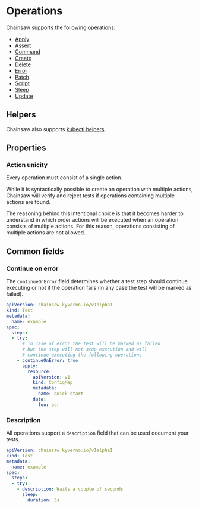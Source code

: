 # Operations

Chainsaw supports the following operations:

- [Apply](./apply.md)
- [Assert](./assert.md)
- [Command](./command.md)
- [Create](./create.md)
- [Delete](./delete.md)
- [Error](./error.md)
- [Patch](./patch.md)
- [Script](./script.md)
- [Sleep](./sleep.md)
- [Update](./update.md)

## Helpers

Chainsaw also supports [kubectl helpers](./helpers/index.md).

## Properties

### Action unicity

Every operation must consist of a single action.

While it is syntactically possible to create an operation with multiple actions, Chainsaw will verify and reject tests if operations containing multiple actions are found.

The reasoning behind this intentional choice is that it becomes harder to understand in which order actions will be executed when an operation consists of multiple actions. For this reason, operations consisting of multiple actions are not allowed.

## Common fields

### Continue on error

The `continueOnError` field determines whether a test step should continue executing or not if the operation fails (in any case the test will be marked as failed).

```yaml
apiVersion: chainsaw.kyverno.io/v1alpha1
kind: Test
metadata:
  name: example
spec:
  steps:
  - try:
      # in case of error the test will be marked as failed
      # but the step will not stop execution and will
      # continue executing the following operations
    - continueOnError: true
      apply:
        resource:
          apiVersion: v1
          kind: ConfigMap
          metadata:
            name: quick-start
          data:
            foo: bar
```

### Description

All operations support a `description` field that can be used document your tests.

```yaml
apiVersion: chainsaw.kyverno.io/v1alpha1
kind: Test
metadata:
  name: example
spec:
  steps:
  - try:
    - description: Waits a couple of seconds
      sleep:
        duration: 3s
```
